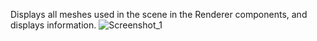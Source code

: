 Displays all meshes used in the scene in the Renderer components, and displays information. 
![Screenshot_1](https://user-images.githubusercontent.com/28685443/119299842-ae49f500-bc9a-11eb-9ee3-d12d567e82f1.png)
